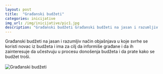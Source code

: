 ```yaml
---
layout: post
title:  "Građanski budžeti"
categories: inicijative
img_url: /img/inicijative/pic1.jpg
description: "Građanski budžeti Građanski budžeti na jasan i razumljiv način objašnjava u koje svrhe se koristi novac iz budžeta i ima za cilj da informiše građane i da ih zainteresuje da učestvuju u procesu donošenja budžeta i da prate kako se budžet troši."
---
```



<div class="justify">
Građanski budžeti na jasan i razumljiv način objašnjava u koje svrhe se koristi novac iz budžeta i ima za cilj da informiše građane i da ih zainteresuje da učestvuju u procesu donošenja budžeta i da prate kako se budžet troši.
<br/>
<br/>
<img src="{{ site.baseurl }}/img/inicijative/građanski-budžeti.jpg" alt="Građanski budžeti"/>
</div>